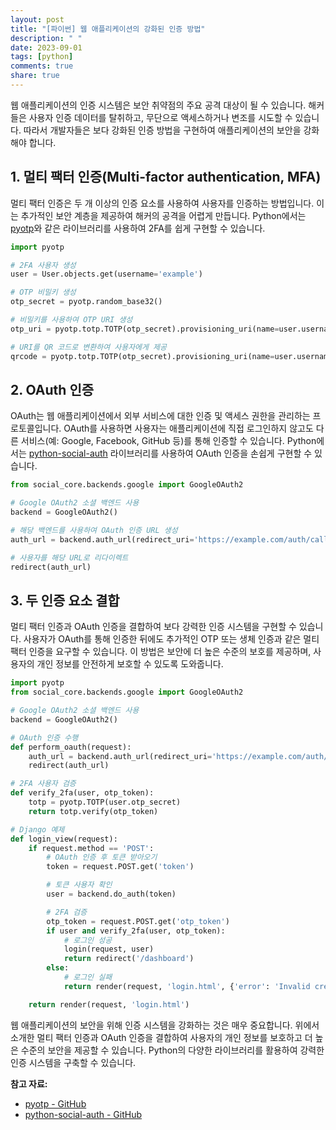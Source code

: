 ```yaml
---
layout: post
title: "[파이썬] 웹 애플리케이션의 강화된 인증 방법"
description: " "
date: 2023-09-01
tags: [python]
comments: true
share: true
---
```


웹 애플리케이션의 인증 시스템은 보안 취약점의 주요 공격 대상이 될 수 있습니다. 해커들은 사용자 인증 데이터를 탈취하고, 무단으로 액세스하거나 변조를 시도할 수 있습니다. 따라서 개발자들은 보다 강화된 인증 방법을 구현하여 애플리케이션의 보안을 강화해야 합니다.

## 1. 멀티 팩터 인증(Multi-factor authentication, MFA)

멀티 팩터 인증은 두 개 이상의 인증 요소를 사용하여 사용자를 인증하는 방법입니다. 이는 추가적인 보안 계층을 제공하여 해커의 공격을 어렵게 만듭니다. Python에서는 [pyotp](https://github.com/pyotp/pyotp)와 같은 라이브러리를 사용하여 2FA를 쉽게 구현할 수 있습니다.

```python
import pyotp

# 2FA 사용자 생성
user = User.objects.get(username='example')

# OTP 비밀키 생성
otp_secret = pyotp.random_base32()

# 비밀키를 사용하여 OTP URI 생성
otp_uri = pyotp.totp.TOTP(otp_secret).provisioning_uri(name=user.username, issuer_name='My App')

# URI를 QR 코드로 변환하여 사용자에게 제공
qrcode = pyotp.totp.TOTP(otp_secret).provisioning_uri(name=user.username, issuer_name='My App')
```

## 2. OAuth 인증

OAuth는 웹 애플리케이션에서 외부 서비스에 대한 인증 및 액세스 권한을 관리하는 프로토콜입니다. OAuth를 사용하면 사용자는 애플리케이션에 직접 로그인하지 않고도 다른 서비스(예: Google, Facebook, GitHub 등)를 통해 인증할 수 있습니다. Python에서는 [python-social-auth](https://github.com/python-social-auth/social-core) 라이브러리를 사용하여 OAuth 인증을 손쉽게 구현할 수 있습니다.

```python
from social_core.backends.google import GoogleOAuth2

# Google OAuth2 소셜 백엔드 사용
backend = GoogleOAuth2()

# 해당 백엔드를 사용하여 OAuth 인증 URL 생성
auth_url = backend.auth_url(redirect_uri='https://example.com/auth/callback')

# 사용자를 해당 URL로 리다이렉트
redirect(auth_url)
```

## 3. 두 인증 요소 결합

멀티 팩터 인증과 OAuth 인증을 결합하여 보다 강력한 인증 시스템을 구현할 수 있습니다. 사용자가 OAuth를 통해 인증한 뒤에도 추가적인 OTP 또는 생체 인증과 같은 멀티 팩터 인증을 요구할 수 있습니다. 이 방법은 보안에 더 높은 수준의 보호를 제공하며, 사용자의 개인 정보를 안전하게 보호할 수 있도록 도와줍니다.

```python
import pyotp
from social_core.backends.google import GoogleOAuth2

# Google OAuth2 소셜 백엔드 사용
backend = GoogleOAuth2()

# OAuth 인증 수행
def perform_oauth(request):
    auth_url = backend.auth_url(redirect_uri='https://example.com/auth/callback')
    redirect(auth_url)

# 2FA 사용자 검증
def verify_2fa(user, otp_token):
    totp = pyotp.TOTP(user.otp_secret)
    return totp.verify(otp_token)

# Django 예제
def login_view(request):
    if request.method == 'POST':
        # OAuth 인증 후 토큰 받아오기
        token = request.POST.get('token')

        # 토큰 사용자 확인
        user = backend.do_auth(token)

        # 2FA 검증
        otp_token = request.POST.get('otp_token')
        if user and verify_2fa(user, otp_token):
            # 로그인 성공
            login(request, user)
            return redirect('/dashboard')
        else:
            # 로그인 실패
            return render(request, 'login.html', {'error': 'Invalid credentials'})

    return render(request, 'login.html')
```

웹 애플리케이션의 보안을 위해 인증 시스템을 강화하는 것은 매우 중요합니다. 위에서 소개한 멀티 팩터 인증과 OAuth 인증을 결합하여 사용자의 개인 정보를 보호하고 더 높은 수준의 보안을 제공할 수 있습니다. Python의 다양한 라이브러리를 활용하여 강력한 인증 시스템을 구축할 수 있습니다.

**참고 자료:**  
- [pyotp - GitHub](https://github.com/pyotp/pyotp)
- [python-social-auth - GitHub](https://github.com/python-social-auth/social-core)